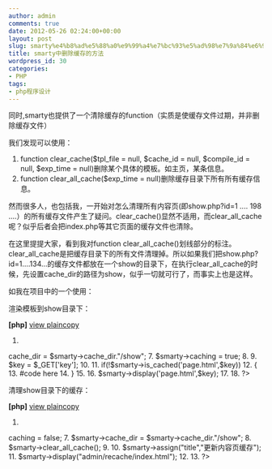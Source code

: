 ```yaml
---
author: admin
comments: true
date: 2012-05-26 02:24:00+00:00
layout: post
slug: smarty%e4%b8%ad%e5%88%a0%e9%99%a4%e7%bc%93%e5%ad%98%e7%9a%84%e6%96%b9%e6%b3%95
title: smarty中删除缓存的方法
wordpress_id: 30
categories:
- PHP
tags:
- php程序设计
---
```






同时,smarty也提供了一个清除缓存的function（实质是使缓存文件过期，并非删除缓存文件）




我们发现可以使用：






  1. function clear_cache($tpl_file = null, $cache_id = null, $compile_id = null, $exp_time = null)删除某个具体的模板。如主页，某条信息。
  2. function clear_all_cache($exp_time = null)删除缓存目录下所有所有缓存信息。



然而很多人，也包括我，一开始对怎么清理所有内容页(即show.php?id=1 .... 198 ....）的所有缓存文件产生了疑问。clear_cache()显然不适用，而clear_all_cache呢？似乎后者会把index.php等其它页面的缓存文件也清除。







在这里提提大家，看到我对function clear_all_cache()划线部分的标注。 clear_all_cache是把缓存目录下的所有文件清理掉。所以如果我们把show.php?id=1....134...的缓存文件都放在一个show的目录下，在执行clear_all_cache的时候，先设置cache_dir的路径为show，似乎一切就可行了，而事实上也是这样。







如我在项目中的一个使用：




渲染模板到show目录下：














**[php]** [view
 plain](http://blog.csdn.net/dengxingbo/article/details/5910590#)[copy](http://blog.csdn.net/dengxingbo/article/details/5910590#)
















  1. 
<?php
  2. 
header("HTTP/1.0 200 OK");
  3. 
require_once 'includes/common.php';
  4. 

  5. 
$smarty = new CustomSmarty();
  6. 
$smarty->cache_dir = $smarty->cache_dir."/show";
  7. 
$smarty->caching = true;
  8. 

  9. 
$key = $_GET['key'];
  10. 

  11. 
if(!$smarty->is_cached('page.html',$key))
  12. 
{
  13. 
#code here
  14. 
}
  15. 

  16. 
$smarty->display('page.html',$key);
  17. 

  18. 
?>












清理show目录下的缓存：














**[php]** [view
 plain](http://blog.csdn.net/dengxingbo/article/details/5910590#)[copy](http://blog.csdn.net/dengxingbo/article/details/5910590#)
















  1. 
<?php
  2. 

  3. 
require_once dirname(__FILE__).'/../../includes/common.php';
  4. 

  5. 
$smarty = new CustomSmarty();
  6. 
$smarty->caching = false;
  7. 
$smarty->cache_dir = $smarty->cache_dir."/show";
  8. 
$smarty->clear_all_cache();
  9. 

  10. 
$smarty->assign("title","更新内容页缓存");
  11. 
$smarty->display("admin/recache/index.html");
  12. 

  13. 
?>








